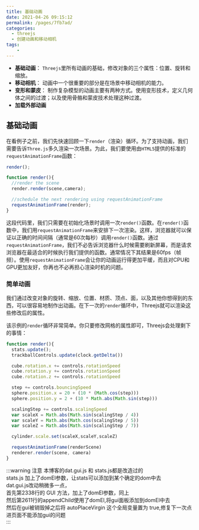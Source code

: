 ```yaml
---
title: 基础动画
date: 2021-04-26 09:15:12
permalink: /pages/7fb7ad/
categories:
  - threejs
  - 创建动画和移动相机
tags:
    -
---
```

- **基础动画**：
`Threejs`里所有动画的基础，修改对象的三个属性：位置、旋转和缩放。
- **移动相机**：
动画中一个很重要的部分是在场景中移动相机的能力。
- **变形和蒙皮**：
制作复杂模型的动画主要有两种方式。使用变形技术，定义几何体之间的过渡；以及使用骨骼和蒙皮技术处理这种过渡。
- **加载外部动画**

## 基础动画
在看例子之前，我们先快速回顾一下`render`（渲染）循环。为了支持动画，我们需要告诉`Three.js`多久渲染一次场景。为此，我们要使用由`HTML5`提供的标准的`requestAnimationFrame`函数：
```js
render();

function render(){
  //render the scene
  render.render(scene,camera);

  //schedule the next rendering using requestAnimationFrame
  requestAnimationFrame(render);
}
```
这段代码里，我们只需要在初始化场景时调用一次`render()`函数。在`render()`函数中，我们用`requestAnimationFrame`来安排下一次渲染。这样，浏览器就可以保证以正确的时间间隔（通常是60次每秒）调用`render()`函数。通过`requestAnimationFrame`，我们不必告诉浏览器什么时候需要刷新屏幕，而是请求浏览器在最适合的时候执行我们提供的函数。通常情况下其结果是60fps（帧频）。使用`requestAnimationFrame`会让你的动画运行得更加平缓，而且对CPU和GPU更加友好，你再也不必再担心渲染时机的问题。

### 简单动画
我们通过改变对象的旋转、缩放、位置、材质、顶点、面，以及其他你想得到的东西，可以很容易地制作出动画。在下一次的`render`循环中，Threejs就可以渲染这些修改后的属性。

<style lang="stylus" scoped>
    #three1{
        width:800px;
        height:600px;
        position:relative;
    }
</style>
<template>
    <div id="three1"></div>
</template>

<script>
import * as THREE from 'three/build/three.module.js';
import * as dat from '../../@js/dat.gui.js'
import {
  initStats, 
  initRenderer,
  initCamera,
  initTrackballControls,
  initDefaultLighting,
  addGroundPlane
  } from '../../@js/util.js'

export default {
    data() {
        return {
            gui:null
        }
    },
    mounted(){
        this.init()
    },
    beforeDestroy(){
      if(this.gui){
        this.gui.destroy()
      }
    },
    methods:{
      init(){
        var domEl = document.getElementById("three1")
        var stats = initStats(0,domEl)
        var renderer = initRenderer(domEl)
        var camera = initCamera(domEl)
        var scene = new THREE.Scene()

        var trackballControls = initTrackballControls(camera, renderer)
        var clock = new THREE.Clock()

        initDefaultLighting(scene)

        var groundPlane = addGroundPlane(scene)
        groundPlane.position.y = 0

        //创建一个方块
        var cubeGeometry = new THREE.BoxGeometry(4,4,4)
        var cubeMaterial = new THREE.MeshStandardMaterial({color:0xff0000})
        var cube = new THREE.Mesh(cubeGeometry, cubeMaterial)
        cube.castShadow = true

        //方块的位置
        cube.position.x = -10
        cube.position.y = 4
        cube.position.z = 0

        //将方块添加到场景中
        scene.add(cube)

        var sphereGeometry = new THREE.SphereGeometry(4,20,20)
        var sphereMaterial = new THREE.MeshStandardMaterial({color:0x7777ff})
        var sphere = new THREE.Mesh(sphereGeometry, sphereMaterial)

        //球的位置
        sphere.position.x = 20
        sphere.position.y = 0
        sphere.position.z = 2
        sphere.castShadow = true
        
        scene.add(sphere)

        //圆柱体
        var cylinderGeometry = new THREE.CylinderGeometry(2,2,20)
        var cylinderMaterial = new THREE.MeshStandardMaterial({color:0x77ff77})
        var cylinder = new THREE.Mesh(cylinderGeometry,cylinderMaterial)
        cylinder.castShadow = true
        cylinder.position.set(0,0,1)

        scene.add(cylinder)

        // 将摄像机位置移到中心
        camera.position.x = -30
        camera.position.y = 40
        camera.position.z = 30
        camera.lookAt(scene.position)

        //添加第二个环境光
        var ambientLight = new THREE.AmbientLight(0x353535)
        scene.add(ambientLight)

        //call the render function
        var step = 0

        var controls = new function(){
          this.rotationSpeed = 0.02
          this.bouncingSpeed = 0.03
          this.scalingSpeed = 0.03
        }

        var gui = new dat.GUI({},domEl)
        gui.add(controls, 'rotationSpeed',0,0.5)
        gui.add(controls, 'bouncingSpeed',0,0.5)
        gui.add(controls, 'scalingSpeed',0,0.5)
        this.gui = gui

        renderScene()

        var step = 0
        var scalingStep = 0

        function renderScene(){
          stats.update();
          trackballControls.update(clock.getDelta())

          cube.rotation.x += controls.rotationSpeed
          cube.rotation.y += controls.rotationSpeed
          cube.rotation.z += controls.rotationSpeed

          step += controls.bouncingSpeed
          sphere.position.x = 20 + (10 * (Math.cos(step)))
          sphere.position.y = 2 + (10 * Math.abs(Math.sin(step)))

          scalingStep += controls.scalingSpeed
          var scaleX = Math.abs(Math.sin(scalingStep / 4))
          var scaleY = Math.abs(Math.cos(scalingStep / 5))
          var scaleZ = Math.abs(Math.sin(scalingStep / 7))

          cylinder.scale.set(scaleX,scaleY,scaleZ)

          requestAnimationFrame(renderScene)
          renderer.render(scene, camera)
        }
      }
    }
}
</script>

该示例的`render`循环非常简单。你只要修改网格的属性即可，Threejs会处理剩下的事情：
```js
function render(){
  stats.update();
  trackballControls.update(clock.getDelta())

  cube.rotation.x += controls.rotationSpeed
  cube.rotation.y += controls.rotationSpeed
  cube.rotation.z += controls.rotationSpeed

  step += controls.bouncingSpeed
  sphere.position.x = 20 + (10 * (Math.cos(step)))
  sphere.position.y = 2 + (10 * Math.abs(Math.sin(step)))

  scalingStep += controls.scalingSpeed
  var scaleX = Math.abs(Math.sin(scalingStep / 4))
  var scaleY = Math.abs(Math.cos(scalingStep / 5))
  var scaleZ = Math.abs(Math.sin(scalingStep / 7))

  cylinder.scale.set(scaleX,scaleY,scaleZ)

  requestAnimationFrame(renderScene)
  renderer.render(scene, camera)
}
```

:::warning 注意
本博客的dat.gui.js 和 stats.js都是改造过的  
stats.js 加上了domEl参数，让stats可以添加到某个确定的dom中去  
dat.gui.js改动稍微多一点，  
首先第2338行的 GUI 方法，加上了domEl参数，同上  
然后第2611行的appendChild使用了domEl,将gui面板添加到domEl中去  
然后在gui被销毁掉之后将 autoPlaceVirgin 这个全局变量置为 true,修复下一次点进页面不能添加gui的问题  
:::